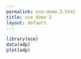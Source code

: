 ```yaml
---
permalink: oce-demo-2.html
title: oce demo 2
layout: default
---
```


```r
library(oce)
data(adp)
plot(adp)
```

